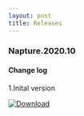```yaml
---
layout: post
title: Releases
---
```


### Napture.2020.10

#### Change log

1.Inital version

[![Download](https://greenteaosforkbyrdpstudio.github.io/blog/picture/down.png)](https://greenteaosforkbyrdpstudio.github.io/blog/release/Napture.2020.10/greenteaos-uefi64.iso)
